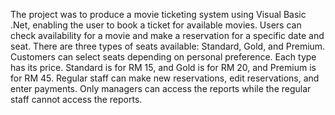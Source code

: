 The project was to produce a movie ticketing system using Visual Basic .Net, enabling the user to book a ticket for available movies. Users can check availability for a movie and make a reservation for a specific date and seat. There are three types of seats available: Standard, Gold, and Premium. Customers can select seats depending on personal preference. Each type has its price. Standard is for RM 15, and Gold is for RM 20, and Premium is for RM 45. Regular staff can make new reservations, edit reservations, and enter payments. Only managers can access the reports while the regular staff cannot access the reports.
